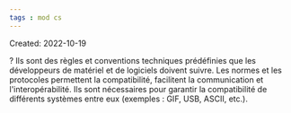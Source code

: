 ```yaml
---
tags : mod cs
---
```

Created: 2022-10-19 

?
Ils sont des règles et conventions techniques prédéfinies que les développeurs de matériel et de logiciels doivent suivre. Les normes et les protocoles permettent la compatibilité, facilitent la communication et l'interopérabilité. Ils sont nécessaires pour garantir la compatibilité de différents systèmes entre eux (exemples : GIF, USB, ASCII, etc.).